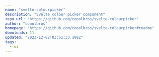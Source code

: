 ```yaml
---
name: "svelte-colourpicker"
description: "Svelte colour picker component"
repo_url: "https://github.com/cooolbros/svelte-colourpicker"
author: "cooolbros"
homepage: "https://github.com/cooolbros/svelte-colourpicker#readme"
downloads: 11
updated: "2023-12-02T03:51:33.188Z"
tags: 
  - ui
---
```

